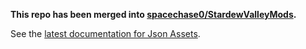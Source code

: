 **This repo has been merged into [spacechase0/StardewValleyMods](https://github.com/spacechase0/StardewValleyMods).**

See the [latest documentation for Json Assets](https://github.com/spacechase0/StardewValleyMods/tree/develop/JsonAssets#readme).
